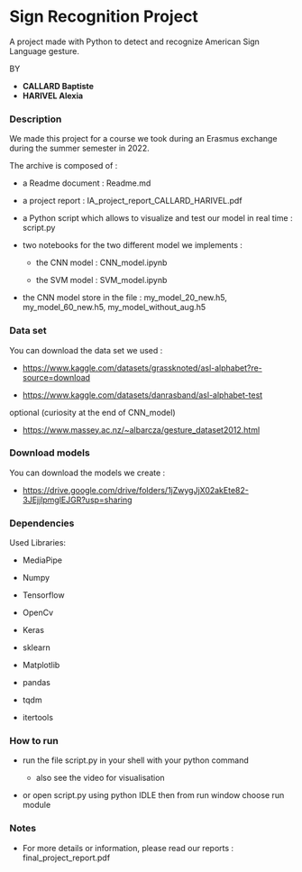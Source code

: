 # Sign Recognition Project

A project made with Python to detect and recognize American Sign Language gesture.

BY

* **CALLARD Baptiste**
* **HARIVEL Alexia**

### Description

We made this project for a course we took during an Erasmus exchange during the summer semester in 2022.

The archive is composed of :

-   a Readme document : Readme.md

-   a project report : IA_project_report_CALLARD_HARIVEL.pdf

-   a Python script which allows to visualize and test our model in real time : script.py

-   two notebooks for the two different model we implements :

    -   the CNN model : CNN_model.ipynb

    -   the SVM model : SVM_model.ipynb

-   the CNN model store in the file : my_model_20_new.h5, my_model_60_new.h5, my_model_without_aug.h5

### Data set

You can download the data set we used :

-   https://www.kaggle.com/datasets/grassknoted/asl-alphabet?re-source=download 

-   https://www.kaggle.com/datasets/danrasband/asl-alphabet-test

optional (curiosity at the end of CNN_model)

-   https://www.massey.ac.nz/~albarcza/gesture_dataset2012.html

### Download models

You can download the models we create :

- https://drive.google.com/drive/folders/1jZwygJjX02akEte82-3JEjjlpmglEJGR?usp=sharing

### Dependencies

Used Libraries:

-   MediaPipe

-   Numpy

-   Tensorflow

-   OpenCv

-   Keras

-   sklearn

-   Matplotlib

-   pandas

-   tqdm

-   itertools

### How to run

-   run the file script.py in your shell with your python command
    - also see the video for visualisation 

-   or open script.py using python IDLE then from run window choose run module

### Notes

-   For more details or information, please read our reports : final_project_report.pdf
